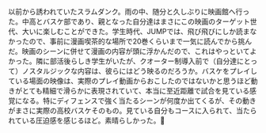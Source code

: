 以前から誘われていたスラムダンク。雨の中、随分と久しぶりに映画館へ行った。中高とバスケ部であり、親となった自分達はまさにこの映画のターゲット世代、大いに楽しむことができた。学生時代、JUMPでは、飛び飛びにしか読まなかったので、事前に漫画喫茶的な場所で20巻くらいまで一気に読んでから挑んだ。映画のシーンに併せて漫画の内容が頭に浮かんだので、これはやっといてよかった。隣に部活後らしき学生がいたが、クオーター制導入前で（自分達にとって）ノスタルジックな内容は、彼らにはどう映るのだろうか。バスケをプレイしている場面の映像は、実際のプレイ動画からおこしたのではないかと思うほど動きがとても精細で滑らかに表現されていて、本当に至近距離で試合を見ている感覚になる。特にディフェンスで強く当たるシーンが何度か出てくるが、その動きがまさに実際の高校バスケそのもの。見ている自分もコースに入られて、当たられている圧迫感を感じるほど。素晴らしかった。👏

